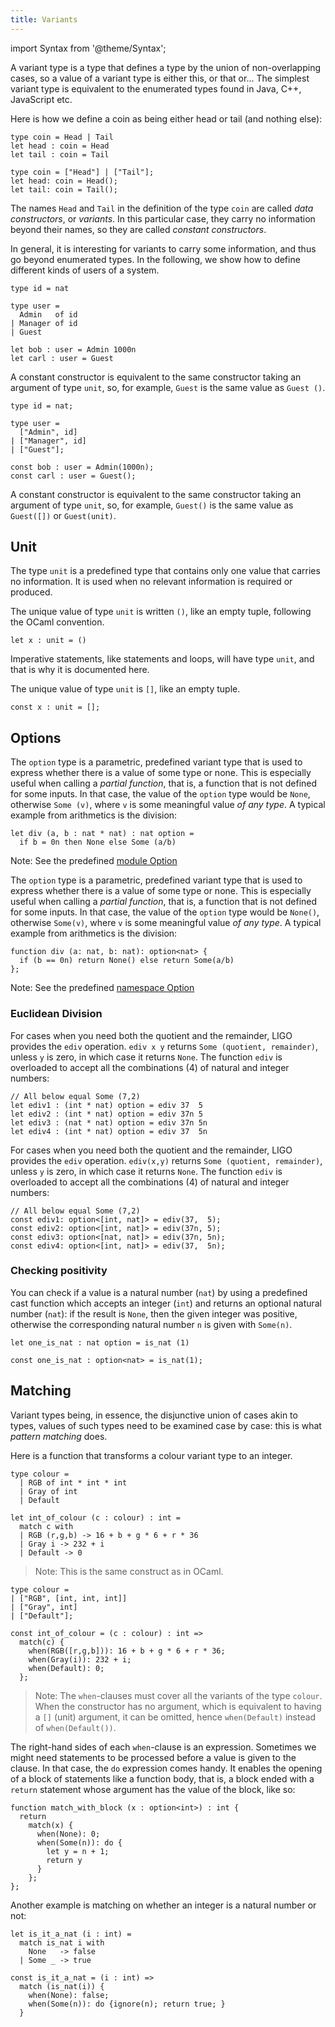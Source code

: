 ```yaml
---
title: Variants
---
```


import Syntax from '@theme/Syntax';

A variant type is a type that defines a type by the union of
non-overlapping cases, so a value of a variant type is either this, or
that or... The simplest variant type is equivalent to the enumerated
types found in Java, C++, JavaScript etc.

Here is how we define a coin as being either head or tail (and nothing
else):

<Syntax syntax="cameligo">

```cameligo group=variants
type coin = Head | Tail
let head : coin = Head
let tail : coin = Tail
```

</Syntax>

<Syntax syntax="jsligo">

```jsligo group=variants
type coin = ["Head"] | ["Tail"];
let head: coin = Head();
let tail: coin = Tail();
```

</Syntax>

The names `Head` and `Tail` in the definition of the type `coin` are
called *data constructors*, or *variants*. In this particular case,
they carry no information beyond their names, so they are called
*constant constructors*.

In general, it is interesting for variants to carry some information,
and thus go beyond enumerated types. In the following, we show how to
define different kinds of users of a system.

<Syntax syntax="cameligo">

```cameligo group=variants
type id = nat

type user =
  Admin   of id
| Manager of id
| Guest

let bob : user = Admin 1000n
let carl : user = Guest
```

A constant constructor is equivalent to the same constructor taking an
argument of type `unit`, so, for example, `Guest` is the same value as
`Guest ()`.

</Syntax>

<Syntax syntax="jsligo">

```jsligo group=variants
type id = nat;

type user =
  ["Admin", id]
| ["Manager", id]
| ["Guest"];

const bob : user = Admin(1000n);
const carl : user = Guest();
```

A constant constructor is equivalent to the same constructor taking an
argument of type `unit`, so, for example, `Guest()` is the same value
as `Guest([])` or `Guest(unit)`.

</Syntax>

## Unit

The type `unit` is a predefined type that contains only one value that
carries no information. It is used when no relevant information is
required or produced.

<Syntax syntax="cameligo">

The unique value of type `unit` is written `()`, like an empty tuple,
following the OCaml convention.

```cameligo group=unit
let x : unit = ()
```

Imperative statements, like statements and loops, will have type
`unit`, and that is why it is documented here.

</Syntax>

<Syntax syntax="jsligo">

The unique value of type `unit` is `[]`, like an empty tuple.

```jsligo group=unit
const x : unit = [];
```

</Syntax>

## Options

<Syntax syntax="cameligo">

The `option` type is a parametric, predefined variant type that is
used to express whether there is a value of some type or none. This is
especially useful when calling a *partial function*, that is, a
function that is not defined for some inputs. In that case, the value
of the `option` type would be `None`, otherwise `Some (v)`, where `v`
is some meaningful value *of any type*. A typical example from
arithmetics is the division:

```cameligo group=options
let div (a, b : nat * nat) : nat option =
  if b = 0n then None else Some (a/b)
```

Note: See the predefined
[module Option](../reference/option-reference/?lang=cameligo)

</Syntax>

<Syntax syntax="jsligo">

The `option` type is a parametric, predefined variant type that is
used to express whether there is a value of some type or none. This is
especially useful when calling a *partial function*, that is, a
function that is not defined for some inputs. In that case, the value
of the `option` type would be `None()`, otherwise `Some(v)`, where `v`
is some meaningful value *of any type*. A typical example from
arithmetics is the division:

```jsligo group=options
function div (a: nat, b: nat): option<nat> {
  if (b == 0n) return None() else return Some(a/b)
};
```

Note: See the predefined
[namespace Option](../reference/option-reference/?lang=jsligo)

</Syntax>

### Euclidean Division

<Syntax syntax="cameligo">

For cases when you need both the quotient and the remainder, LIGO
provides the `ediv` operation. `ediv x y` returns `Some (quotient,
remainder)`, unless `y` is zero, in which case it returns `None`. The
function `ediv` is overloaded to accept all the combinations (4) of
natural and integer numbers:

```cameligo group=options_euclidean
// All below equal Some (7,2)
let ediv1 : (int * nat) option = ediv 37  5
let ediv2 : (int * nat) option = ediv 37n 5
let ediv3 : (nat * nat) option = ediv 37n 5n
let ediv4 : (int * nat) option = ediv 37  5n
```

</Syntax>

<Syntax syntax="jsligo">

For cases when you need both the quotient and the remainder, LIGO
provides the `ediv` operation. `ediv(x,y)` returns `Some (quotient,
remainder)`, unless `y` is zero, in which case it returns `None`. The
function `ediv` is overloaded to accept all the combinations (4) of
natural and integer numbers:

```jsligo group=options_euclidean
// All below equal Some (7,2)
const ediv1: option<[int, nat]> = ediv(37,  5);
const ediv2: option<[int, nat]> = ediv(37n, 5);
const ediv3: option<[nat, nat]> = ediv(37n, 5n);
const ediv4: option<[int, nat]> = ediv(37,  5n);
```

</Syntax>

### Checking positivity

You can check if a value is a natural number (`nat`) by using a
predefined cast function which accepts an integer (`int`) and returns
an optional natural number (`nat`): if the result is `None`, then the
given integer was positive, otherwise the corresponding natural number
`n` is given with `Some(n)`.

<Syntax syntax="cameligo">

```cameligo group=options_positive
let one_is_nat : nat option = is_nat (1)
```

</Syntax>

<Syntax syntax="jsligo">

```jsligo group=options_positive
const one_is_nat : option<nat> = is_nat(1);
```

</Syntax>

## Matching

Variant types being, in essence, the disjunctive union of cases akin
to types, values of such types need to be examined case by case: this
is what *pattern matching* does.

Here is a function that transforms a colour variant type to an integer.

<Syntax syntax="cameligo">

```cameligo group=variant_matching
type colour =
  | RGB of int * int * int
  | Gray of int
  | Default

let int_of_colour (c : colour) : int =
  match c with
  | RGB (r,g,b) -> 16 + b + g * 6 + r * 36
  | Gray i -> 232 + i
  | Default -> 0
```

> Note: This is the same construct as in OCaml.

</Syntax>

<Syntax syntax="jsligo">

```jsligo group=variant_matching
type colour =
| ["RGB", [int, int, int]]
| ["Gray", int]
| ["Default"];

const int_of_colour = (c : colour) : int =>
  match(c) {
    when(RGB([r,g,b])): 16 + b + g * 6 + r * 36;
    when(Gray(i)): 232 + i;
    when(Default): 0;
  };
```

> Note: The `when`-clauses must cover all the variants of the type
> `colour`. When the constructor has no argument, which is equivalent
> to having a `[]` (unit) argument, it can be omitted, hence
> `when(Default)` instead of `when(Default())`.

The right-hand sides of each `when`-clause is an expression. Sometimes
we might need statements to be processed before a value is given to
the clause. In that case, the `do` expression comes handy. It enables
the opening of a block of statements like a function body, that is, a
block ended with a `return` statement whose argument has the value of
the block, like so:

```jsligo group=match_with_block
function match_with_block (x : option<int>) : int {
  return
    match(x) {
      when(None): 0;
      when(Some(n)): do {
        let y = n + 1;
        return y
      }
    };
};
```

</Syntax>

Another example is matching on whether an integer is a natural number
or not:

<Syntax syntax="cameligo">

```cameligo group=nat_matching
let is_it_a_nat (i : int) =
  match is_nat i with
    None   -> false
  | Some _ -> true
```

</Syntax>

<Syntax syntax="jsligo">

```jsligo group=nat_matching
const is_it_a_nat = (i : int) =>
  match (is_nat(i)) {
    when(None): false;
    when(Some(n)): do {ignore(n); return true; }
  }
```

</Syntax>
